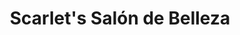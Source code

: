 ---
title: "Scarlet's Salón de Belleza"
url: /retalhuleu/scarlets-salon-de-belleza/
shop: peluquería
---